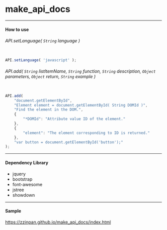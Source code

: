 # make_api_docs

***

#### How to use

###### API.setLanguage( `String` language )
```javascript

API.setLanguage( 'javascript' );

```
###### API.add( `String` listItemName, `String` function, `String` description, `Object` parameters, `Object` return, `String` example )
```javascript

API.add( 
	"document.getElementById", 
	"Element element = document.getElementById( String DOMId )",
	"Find the element in the DOM.",
	{
		"*DOMId": "Attribute value ID of the element."
	},
	{
		"element": "The element corresponding to ID is returned."
	},
	"var button = document.getElementById('button');"
);

```

***

#### Dependency Library
- jquery
- bootstrap
- font-awesome
- jstree
- showdown

***

#### Sample
https://zzinpan.github.io/make_api_docs/index.html
